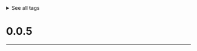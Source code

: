 <!-- Changelogs -->
<details><summary>See all tags</summary>
<p>

| tag | date |
|---|---|
| [0.0.5](#0.0.5) | 19/11/24 |

---

</p>
</details>

# 0.0.5

---